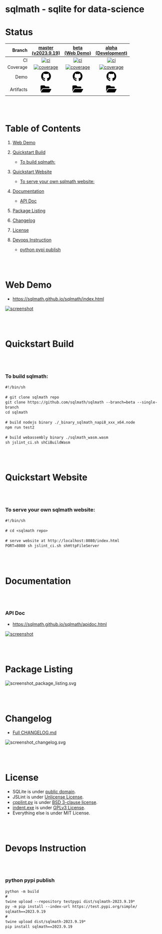 # sqlmath - sqlite for data-science


# Status
| Branch | [master<br>(v2023.9.19)](https://github.com/sqlmath/sqlmath/tree/master) | [beta<br>(Web Demo)](https://github.com/sqlmath/sqlmath/tree/beta) | [alpha<br>(Development)](https://github.com/sqlmath/sqlmath/tree/alpha) |
|--:|:--:|:--:|:--:|
| CI | [![ci](https://github.com/sqlmath/sqlmath/actions/workflows/ci.yml/badge.svg?branch=master)](https://github.com/sqlmath/sqlmath/actions?query=branch%3Amaster) | [![ci](https://github.com/sqlmath/sqlmath/actions/workflows/ci.yml/badge.svg?branch=beta)](https://github.com/sqlmath/sqlmath/actions?query=branch%3Abeta) | [![ci](https://github.com/sqlmath/sqlmath/actions/workflows/ci.yml/badge.svg?branch=alpha)](https://github.com/sqlmath/sqlmath/actions?query=branch%3Aalpha) |
| Coverage | [![coverage](https://sqlmath.github.io/sqlmath/branch-beta/.artifact/coverage/coverage_badge.svg)](https://sqlmath.github.io/sqlmath/branch-beta/.artifact/coverage/index.html) | [![coverage](https://sqlmath.github.io/sqlmath/branch-beta/.artifact/coverage/coverage_badge.svg)](https://sqlmath.github.io/sqlmath/branch-beta/.artifact/coverage/index.html) | [![coverage](https://sqlmath.github.io/sqlmath/branch-beta/.artifact/coverage/coverage_badge.svg)](https://sqlmath.github.io/sqlmath/branch-beta/.artifact/coverage/index.html) |
| Demo | [<img src="asset_image_github_brands.svg" height="32">](https://sqlmath.github.io/sqlmath/branch-beta/index.html) | [<img src="asset_image_github_brands.svg" height="32">](https://sqlmath.github.io/sqlmath/branch-beta/index.html) | [<img src="asset_image_github_brands.svg" height="32">](https://sqlmath.github.io/sqlmath/branch-beta/index.html) |
| Artifacts | [<img src="asset_image_folder_open_solid.svg" height="30">](https://github.com/sqlmath/sqlmath/tree/gh-pages/branch-beta/.artifact) | [<img src="asset_image_folder_open_solid.svg" height="30">](https://github.com/sqlmath/sqlmath/tree/gh-pages/branch-beta/.artifact) | [<img src="asset_image_folder_open_solid.svg" height="30">](https://github.com/sqlmath/sqlmath/tree/gh-pages/branch-beta/.artifact) |


<br><br>
# Table of Contents

1. [Web Demo](#web-demo)

2. [Quickstart Build](#quickstart-build)
    - [To build sqlmath:](#to-build-sqlmath)

3. [Quickstart Website](#quickstart-website)
    - [To serve your own sqlmath website:](#to-serve-your-own-sqlmath-website)

4. [Documentation](#documentation)
    - [API Doc](#api-doc)

5. [Package Listing](#package-listing)

6. [Changelog](#changelog)

7. [License](#license)

8. [Devops Instruction](#devops-instruction)
    - [python pypi publish](#python-pypi-publish)


<br><br>
# Web Demo
- https://sqlmath.github.io/sqlmath/index.html

[![screenshot](https://sqlmath.github.io/sqlmath/branch-beta/.artifact/screenshot_browser__2fsqlmath_2fbranch-beta_2findex.html.png)](https://sqlmath.github.io/sqlmath/index.html)


<br><br>
# Quickstart Build


<br><br>
### To build sqlmath:
```shell
#!/bin/sh

# git clone sqlmath repo
git clone https://github.com/sqlmath/sqlmath --branch=beta --single-branch
cd sqlmath

# build nodejs binary ./_binary_sqlmath_napi8_xxx_x64.node
npm run test2

# build webassembly binary ./sqlmath_wasm.wasm
sh jslint_ci.sh shCiBuildWasm
```


<br><br>
# Quickstart Website


<br><br>
### To serve your own sqlmath website:
```shell
#!/bin/sh

# cd <sqlmath repo>

# serve website at http://localhost:8080/index.html
PORT=8080 sh jslint_ci.sh shHttpFileServer
```


<br><br>
# Documentation


<br><br>
### API Doc
- https://sqlmath.github.io/sqlmath/apidoc.html

[![screenshot](https://sqlmath.github.io/sqlmath/branch-beta/.artifact/screenshot_browser__2f.artifact_2fapidoc.html.png)](https://sqlmath.github.io/sqlmath/apidoc.html)


<br><br>
# Package Listing
![screenshot_package_listing.svg](https://sqlmath.github.io/sqlmath/branch-beta/.artifact/screenshot_package_listing.svg)


<br><br>
# Changelog
- [Full CHANGELOG.md](CHANGELOG.md)

![screenshot_changelog.svg](https://sqlmath.github.io/sqlmath/branch-beta/.artifact/screenshot_changelog.svg)


<br><br>
# License
- SQLite is under [public domain](https://www.sqlite.org/copyright.html).
- JSLint is under [Unlicense License](https://github.com/jslint-org/jslint/blob/master/LICENSE).
- [cpplint.py](cpplint.py) is under [BSD 3-clause license](https://github.com/cpplint/cpplint/blob/develop/LICENSE).
- [indent.exe](indent.exe) is under [GPLv3 License](https://www.gnu.org/licenses/gpl-3.0.txt).
- Everything else is under MIT License.


<br><br>
# Devops Instruction


<br><br>
### python pypi publish
```shell
python -m build
#
twine upload --repository testpypi dist/sqlmath-2023.9.19*
py -m pip install --index-url https://test.pypi.org/simple/ sqlmath==2023.9.19
#
twine upload dist/sqlmath-2023.9.19*
pip install sqlmath==2023.9.19
```
